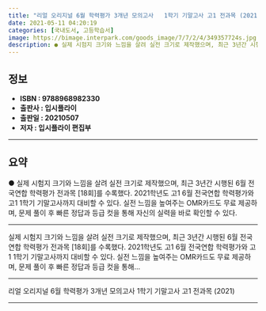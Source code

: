 ```yaml
---
title: "리얼 오리지널 6월 학력평가 3개년 모의고사   1학기 기말고사 고1 전과목 (2021)"
date: 2021-05-11 04:20:19
categories: [국내도서, 고등학습서]
image: https://bimage.interpark.com/goods_image/7/7/2/4/349357724s.jpg
description: ● 실제 시험지 크기와 느낌을 살려 실전 크기로 제작했으며, 최근 3년간 시행된 6월 전국연합 학력평가 전과목 [18회]를 수록했다. 2021학년도 고1 6월 전국연합 학력평가와 고1 1학기 기말고사까지 대비할 수 있다. 실전 느낌을 높여주는 OMR카드도 무료 제공하며, 문제 풀이 후
---
```


## **정보**

- **ISBN : 9788968982330**
- **출판사 : 입시플라이**
- **출판일 : 20210507**
- **저자 : 입시플라이 편집부**

------



## **요약**

●  실제 시험지 크기와 느낌을 살려 실전 크기로 제작했으며, 최근 3년간 시행된 6월 전국연합 학력평가 전과목 [18회]를 수록했다. 2021학년도 고1 6월 전국연합 학력평가와 고1 1학기 기말고사까지 대비할 수 있다. 실전 느낌을 높여주는 OMR카드도 무료 제공하며, 문제 풀이 후 빠른 정답과 등급 컷을 통해 자신의 실력을 바로 확인할 수 있다.

------

실제 시험지 크기와 느낌을 살려 실전 크기로 제작했으며, 최근 3년간 시행된 6월 전국연합 학력평가 전과목 [18회]를 수록했다. 2021학년도 고1 6월 전국연합 학력평가와 고1 1학기 기말고사까지 대비할 수 있다. 실전 느낌을 높여주는 OMR카드도 무료 제공하며, 문제 풀이 후 빠른 정답과 등급 컷을 통해... 

------


리얼 오리지널 6월 학력평가 3개년 모의고사   1학기 기말고사 고1 전과목 (2021) 

------


